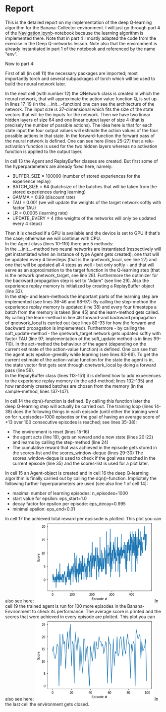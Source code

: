 # Report

This is the detailed report on my implementation of the deep Q-learning algorithm for the Banana-Collector environment. I will just go through part 4 of the [Navigation.ipynb](Navigation.ipynb)-notebook because the learning algorithm is implemented there. Note that in part 4 I mostly adapted the code from the exercise in the Deep Q-networks lesson. Note also that the environment is already instantiated in part 1 of the notebook and referenced by the name "env".

Now to part 4:

First of all (in cell 11) the necessary packages are imported; most importantly torch and several subpackages of torch which will be used to build the neural network later.

In the next cell (with number 12) the QNetwork class is created in which the neural network, that will approximate the action value function Q, is set up. In lines 17-19 (in the \_\_init\_\_-function) one can see the architecture of the network. The input size is 37-dimensional which fits the size of the state vectors that will be the inputs for the network. Then we have two linear hidden layers of size 64 and one linear output layer of size 4 (that is precisely the number of possible actions). The idea here is that for each state input the four output values will estimate the action values of the four possible actions in that state.
In the forward-function the forward pass of the neural network is defined. One can see here (lines 25-27) that a relu-activation function is used for the two hidden layers whereas no activation function is applied to the output layer.

In cell 13 the Agent and ReplayBuffer classes are created. But first some of the hyperparameters are already fixed here, namely:

* BUFFER_SIZE = 100000    (number of stored experiences for the experience replay)
* BATCH_SIZE = 64         (batchsize of the batches that will be taken from the stored experiences during learning)
* GAMMA = 0.99            (discount rate)
* TAU = 0.001             (we will update the weights of the target network softly with factor TAU)
* LR = 0.0005             (learning rate)
* UPDATE_EVERY = 4        (the weights of the networks will only be updated every 4 steps)

Then it is checked if a GPU is available and the device is set to GPU if that's the case; otherwise we will continue with CPU.  
In the Agent class (lines 10-110) there are 5 methods:  
In the \_\_init\_\_-method two neural networks are instantiated (respectively will get instantiated when an instance of type Agent gets created); one that will be updated every 4 timesteps (that is the qnetwork\_local, see line 27) and one that will be updated all 4 steps as well - but only softly - and that will serve as an approximation to the target function in the Q-learning step (that is the network qnetwork\_target, see line 28). Furthermore the optimizer for the backward propagation step is set to "Adam" (see line 29). Also the experience replay memory is initialized by creating a ReplayBuffer object (line 32).  
In the step- and learn-methods the important parts of the learning step are implemented (see lines 36-46 and 68-97): By calling the step-method the experience replay memory is updated (line 38) and every four timesteps a batch from the memory is taken (line 45) and the learn-method gets called. By calling the learn-method in line 46 forward-and backward propagation of qnetwork\_local is carried out (see lines 80-93 for how the forward and backward propagation is implemented). Furthermore - by calling the soft\_update-method - the qnetwork\_target network gets updated softly with factor TAU (line 97; implementation of the soft\_update method is in lines 99-110). 
In the act-method the behaviour of the agent (depending on the current estimate of the action-value function) is defined. One can see that the agent acts epsilon-greedily while learning (see lines 63-66). To get the current estimate of the action-value function for the state the agent is in, the state vector first gets sent through qnetwork_local by doing a forward pass (line 59).  
In the RepalyBuffer class (lines 113-151) it is defined how to add experiences to the experience replay memory (in the add-method; lines 132-135) and how randomly created batches are chosen from the memory (in the sample-method, lines 137-147).


In cell 14 the dqn()-function is defined. By calling this function later the deep Q-learning step will actually be carried out. The training loop (lines 14-38) does the following things in each episode (until either the training went on for n_episodes=1000 episodes or the goal of having an average score of +13 over 100 consecutive episodes is reached; see lines 35-38):
* The environment is reset (lines 15-16)
* the agent acts (line 19), gets an reward and a new state (lines 20-22) and learns by calling the step-method (line 24)
* The cumulative reward that was achieved in the episode gets stored in the scores-list and the scores_window-deque (lines 29-30)
The scores_window-deque is used to check if the goal was reached in the current episode (line 35) and the scores-list is used for a plot later.


In cell 15 an Agent-object is created and in cell 16 the deep Q-learning algorithm is finally carried out by calling the dqn()-function. Implicitely the following further hyperparameters are used (see also line 1 of cell 14):
* maximal number of learning episodes: n_episodes=1000
* start value for epsilon: eps_start=1.0
* decay factor for epsilon per episode: eps_decay=0.995
* minimal epsilon: eps_end=0.01

In cell 17 the achieved total reward per epsisode is plotted. This plot you can also see here:
![image info](./Pictures/training.png)
In cell 19 the trained agent is run for 100 more episodes in the Banana-Environment to check its performance. The average score is printed and the scores that were achieved in every episode are plotted. This plot you can also see here:
![image info](./Pictures/test.png)
In the last cell the environment gets closed.
